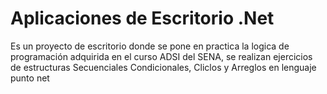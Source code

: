 # Aplicaciones de Escritorio .Net
Es un proyecto de escritorio donde se pone en practica la logica de programación adquirida en el curso ADSI del SENA, se realizan ejercicios de estructuras Secuenciales
Condicionales, Cliclos y Arreglos en lenguaje punto net
